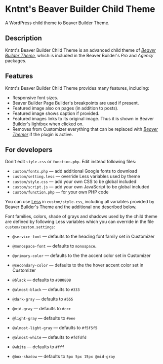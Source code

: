 # Kntnt's Beaver Builder Child Theme

A WordPress child theme to Beaver Builder Theme.

## Description

Kntnt's Beaver Builder Child Theme is an advanced child theme of *[Beaver Builder Theme](https://www.wpbeaverbuilder.com/wordpress-framework-theme/)*, which is included in the Beaver Builder's *Pro* and *Agency* packages.

## Features

Kntnt's Beaver Builder Child Theme provides many features, including:

* Responsive font sizes.
* Beaver Builder Page Builder's breakpoints are used if present.
* Featured image also on pages (in addition to posts).
* Featured image shows caption if provided.
* Featured images links to its original image. Thus it is shown in Beaver Builder's lightbox when clicked on.
* Removes from Customizer everything that can be replaced with *[Beaver Themer](https://www.wpbeaverbuilder.com/beaver-themer/)* if the plugin is active.

## For developers

Don't edit `style.css` or `function.php`. Edit instead following files:

* `custom/fonts.php` — add additional Google fonts to download
* `custom/setting.less` — override  Less variables used by theme
* `custom/style.css` — add your own CSS to be global included
* `custom/script.js`  — add your own JavaScript to be global included
* `custom/function.php` — for your own PHP code

You can use [Less](http://lesscss.org/) in `custom/style.css`, including all variables provided by Beaver Builder's Theme and the additional one described below.

Font families, colors, shade of grays and shadows used by the child theme are defined by following Less variables which you can override in the file `custom/custom.settings`:

- `@service-font` — defaults to the heading font family set in Customizer

- `@monospace-font` — defaults to `monospace`.

- `@primary-color` — defaults to the the accent color set in Customizer

- `@secondary-color` — defaults to the the hover accent color set in Customizer

- `@black` — defaults to `#080808`

- `@almost-black` — defaults to `#333`

- `@dark-gray` — defaults to `#555`

- `@mid-gray` — defaults to `#ccc`

- `@light-gray` — defaults to `#eee`

- `@almost-light-gray` — defaults to `#f5f5f5`

- `@almost-white` — defaults to `#fdfdfd`

- `@white` — defaults to `#fff`

- `@box-shadow` — defaults to `5px 5px 15px @mid-gray`
